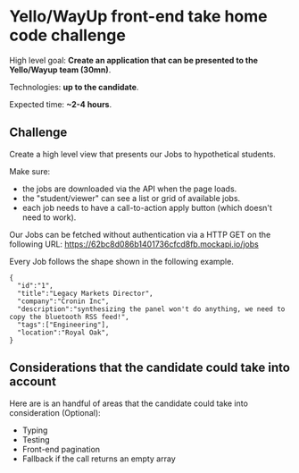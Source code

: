 # Yello/WayUp front-end take home code challenge

High level goal: **Create an application that can be presented to the Yello/Wayup team (30mn)**.

Technologies: **up to the candidate**.

Expected time: **~2-4 hours**.

## Challenge

Create a high level view that presents our Jobs to hypothetical students.

Make sure:
- the jobs are downloaded via the API when the page loads.
- the "student/viewer" can see a list or grid of available jobs.
- each job needs to have a call-to-action apply button (which doesn't need to work).

Our Jobs can be fetched without authentication via a HTTP GET on the following URL:
https://62bc8d086b1401736cfcd8fb.mockapi.io/jobs

Every Job follows the shape shown in the following example.
```
{
  "id":"1",
  "title":"Legacy Markets Director",
  "company":"Cronin Inc",
  "description":"synthesizing the panel won't do anything, we need to copy the bluetooth RSS feed!",
  "tags":["Engineering"],
  "location":"Royal Oak",
}
```

## Considerations that the candidate could take into account

Here are is an handful of areas that the candidate could take into consideration (Optional):
- Typing
- Testing
- Front-end pagination
- Fallback if the call returns an empty array
